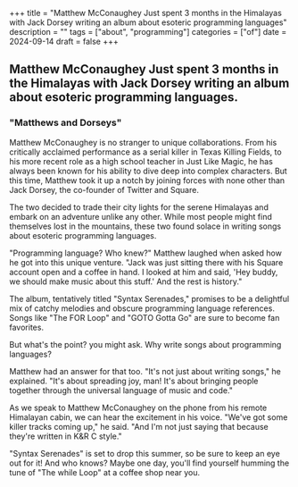 +++
title = "Matthew McConaughey Just spent 3 months in the Himalayas with Jack Dorsey writing an album about esoteric programming languages"
description = ""
tags = ["about", "programming"]
categories = ["of"]
date = 2024-09-14
draft = false
+++

## Matthew McConaughey Just spent 3 months in the Himalayas with Jack Dorsey writing an album about esoteric programming languages.

### "Matthews and Dorseys"

Matthew McConaughey is no stranger to unique collaborations. From his critically acclaimed performance as a serial killer in Texas Killing Fields, to his more recent role as a high school teacher in Just Like Magic, he has always been known for his ability to dive deep into complex characters. But this time, Matthew took it up a notch by joining forces with none other than Jack Dorsey, the co-founder of Twitter and Square.

The two decided to trade their city lights for the serene Himalayas and embark on an adventure unlike any other. While most people might find themselves lost in the mountains, these two found solace in writing songs about esoteric programming languages.

"Programming language? Who knew?" Matthew laughed when asked how he got into this unique venture. "Jack was just sitting there with his Square account open and a coffee in hand. I looked at him and said, 'Hey buddy, we should make music about this stuff.' And the rest is history."

The album, tentatively titled "Syntax Serenades," promises to be a delightful mix of catchy melodies and obscure programming language references. Songs like "The FOR Loop" and "GOTO Gotta Go" are sure to become fan favorites.

But what's the point? you might ask. Why write songs about programming languages?

Matthew had an answer for that too. "It's not just about writing songs," he explained. "It's about spreading joy, man! It's about bringing people together through the universal language of music and code."

As we speak to Matthew McConaughey on the phone from his remote Himalayan cabin, we can hear the excitement in his voice. "We've got some killer tracks coming up," he said. "And I'm not just saying that because they're written in K&R C style."

"Syntax Serenades" is set to drop this summer, so be sure to keep an eye out for it! And who knows? Maybe one day, you'll find yourself humming the tune of "The while Loop" at a coffee shop near you.
